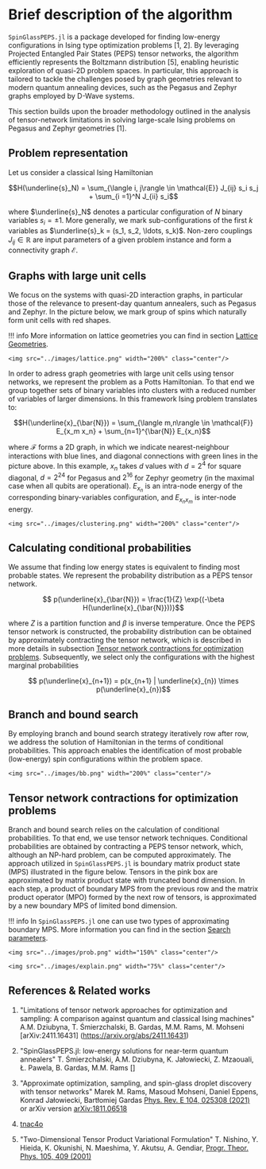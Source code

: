 # Brief description of the algorithm
`SpinGlassPEPS.jl` is a package developed for finding low-energy configurations in Ising type optimization problems [1, 2]. By leveraging Projected Entangled Pair States (PEPS) tensor networks, the algorithm efficiently represents the Boltzmann distribution [5], enabling heuristic exploration of quasi-2D problem spaces. In particular, this approach is tailored to tackle the challenges posed by graph geometries relevant to modern quantum annealing devices, such as the Pegasus and Zephyr graphs employed by D-Wave systems.

This section builds upon the broader methodology outlined in the analysis of tensor-network limitations in solving large-scale Ising problems on Pegasus and Zephyr geometries​ [1].

## Problem representation
Let us consider a classical Ising Hamiltonian
```math
H(\underline{s}_N) =  \sum_{\langle i, j\rangle \in \mathcal{E}} J_{ij} s_i s_j + \sum_{i =1}^N J_{ii} s_i
```
where $\underline{s}_N$ denotes a particular configuration of $N$ binary variables $s_i=\pm 1$. More generally, we  mark sub-configurations of the first $k$ variables as $\underline{s}_k = (s_1, s_2, \ldots, s_k)$. Non-zero couplings $J_{ij} \in \mathbb{R}$ are input parameters of a given problem instance and form a connectivity graph $\mathcal{E}$.

## Graphs with large unit cells
We focus on the systems with quasi-2D interaction graphs, in particular those of the relevance to present-day quantum annealers, such as Pegasus and Zephyr. In the picture below, we mark group of spins which naturally form unit cells with red shapes.

!!! info
    More information on lattice geometries you can find in section [Lattice Geometries](sgn/lattice.md).

```@raw html
<img src="../images/lattice.png" width="200%" class="center"/>
```
In order to adress graph geometries with large unit cells using tensor networks, we represent the problem as a Potts Hamiltonian. To that end we group together sets of binary variables into clusters with a reduced number of variables of larger dimensions. In this framework Ising problem translates to:
```math
H(\underline{x}_{\bar{N}}) = \sum_{\langle m,n\rangle \in \mathcal{F}} E_{x_m x_n} + \sum_{n=1}^{\bar{N}} E_{x_n}
```
where $\mathcal{F}$ forms a 2D graph, in which we indicate nearest-neighbour interactions with blue lines, and diagonal connections with green lines in the picture above.
In this example, $x_n$ takes $d$ values with  $d=2^4$ for square diagonal, $d=2^{24}$ for Pegasus and $2^{16}$ for Zephyr geometry (in the maximal case when all qubits are operational). 
$E_{x_n}$ is an intra-node energy of the corresponding binary-variables configuration, and $E_{x_n x_m}$ is inter-node energy.
```@raw html
<img src="../images/clustering.png" width="200%" class="center"/>
```
## Calculating conditional probabilities
We assume that finding low energy states is equivalent to finding most probable states.
We represent the probability distribution as a PEPS tensor network.
```math
    p(\underline{x}_{\bar{N}}) = \frac{1}{Z} \exp{(-\beta H(\underline{x}_{\bar{N}}))}
```
where $Z$ is a partition function and $\beta$ is inverse temperature. Once the PEPS tensor network is constructed, the probability distribution can be obtained by approximately contracting the tensor network, which is described in more details in subsection [Tensor network contractions for optimization problems](#Tensor-network-contractions-for-optimization-problems).
Subsequently, we select only the configurations with the highest marginal probabilities
```math
    p(\underline{x}_{n+1}) = p(x_{n+1} | \underline{x}_{n}) \times p(\underline{x}_{n})
```

## Branch and bound search
By employing branch and bound search strategy iteratively row after row, we address the solution of Hamiltonian in the terms of conditional probabilities. This approach enables the identification of most probable (low-energy) spin configurations within the problem space. 

```@raw html
<img src="../images/bb.png" width="200%" class="center"/>
```
## Tensor network contractions for optimization problems
Branch and bound search relies on the calculation of conditional probabilities. To that end, we use tensor network techniques. Conditional probabilities are obtained by contracting a PEPS tensor network, which, although an NP-hard problem, can be computed approximately. The approach utilized in `SpinGlassPEPS.jl` is boundary matrix product state (MPS) illustrated in the figure below. Tensors in the pink box are approximated by matrix product state with truncated bond dimension. In each step, a product of boundary MPS from the previous row and the matrix product operator (MPO) formed by the next row of tensors, is approximated by a new boundary MPS of limited bond dimension. 

!!! info
    In `SpinGlassPEPS.jl` one can use two types of approximating boundary MPS. More information you can find in the section [Search parameters](sge/params.md).

```@raw html
<img src="../images/prob.png" width="150%" class="center"/>
```
```@raw html
<img src="../images/explain.png" width="75%" class="center"/>
```

## References & Related works

1. "Limitations of tensor network approaches for optimization and sampling: A comparison against quantum and classical Ising machines" A.M. Dziubyna, T. Śmierzchalski, B. Gardas, M.M. Rams, M. Mohseni [arXiv:2411.16431] (https://arxiv.org/abs/2411.16431)

2. "SpinGlassPEPS.jl: low-energy solutions for near-term quantum annealers" T. Śmierzchalski, A.M. Dziubyna, K. Jałowiecki, Z. Mzaouali, Ł. Pawela, B. Gardas, M.M. Rams []

3. "Approximate optimization, sampling, and spin-glass droplet discovery with tensor networks" Marek M. Rams, Masoud Mohseni, Daniel Eppens, Konrad Jałowiecki, Bartłomiej Gardas [Phys. Rev. E 104, 025308 (2021)](https://journals.aps.org/pre/abstract/10.1103/PhysRevE.104.025308) or arXiv version [arXiv:1811.06518](https://arxiv.org/abs/1811.06518)

4. [tnac4o](https://github.com/marekrams/tnac4o/tree/master)

5. "Two-Dimensional Tensor Product Variational Formulation" T. Nishino, Y. Hieida, K. Okunishi, N. Maeshima, Y. Akutsu, A. Gendiar, [Progr. Theor. Phys. 105, 409 (2001)](https://academic.oup.com/ptp/article/105/3/409/1834124)